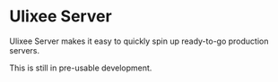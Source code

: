 # Ulixee Server

Ulixee Server makes it easy to quickly spin up ready-to-go production servers.

This is still in pre-usable development.
